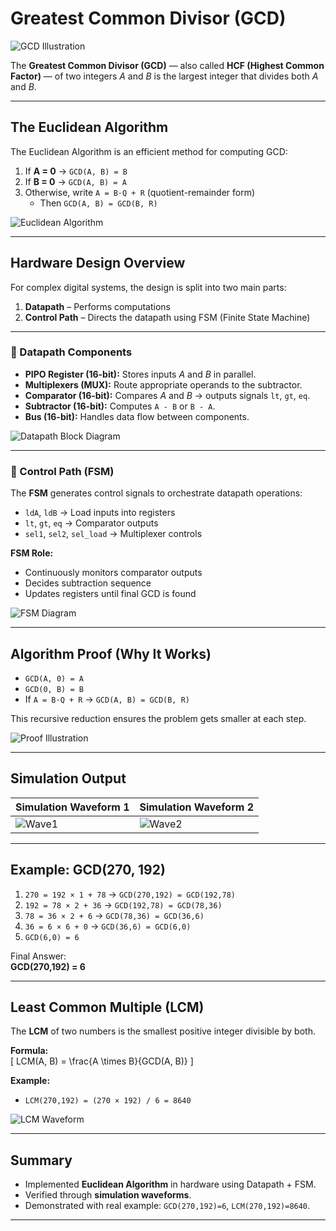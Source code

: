 #  Greatest Common Divisor (GCD)

![GCD Illustration](https://github.com/user-attachments/assets/9edd5ec5-dbda-4a27-8e8d-c64976cb906a)

The **Greatest Common Divisor (GCD)** — also called **HCF (Highest Common Factor)** — of two integers *A* and *B* is the largest integer that divides both *A* and *B*.

---

##  The Euclidean Algorithm

The Euclidean Algorithm is an efficient method for computing GCD:

1. If **A = 0** → `GCD(A, B) = B`  
2. If **B = 0** → `GCD(A, B) = A`  
3. Otherwise, write `A = B⋅Q + R` (quotient-remainder form)  
   - Then `GCD(A, B) = GCD(B, R)`

![Euclidean Algorithm](https://github.com/user-attachments/assets/624679bd-b320-410c-a97c-4c913f1a6e20)

---

##  Hardware Design Overview

For complex digital systems, the design is split into two main parts:

1. **Datapath** – Performs computations  
2. **Control Path** – Directs the datapath using FSM (Finite State Machine)

---

### 🔹 Datapath Components

- **PIPO Register (16-bit):** Stores inputs *A* and *B* in parallel.  
- **Multiplexers (MUX):** Route appropriate operands to the subtractor.  
- **Comparator (16-bit):** Compares *A* and *B* → outputs signals `lt`, `gt`, `eq`.  
- **Subtractor (16-bit):** Computes `A - B` or `B - A`.  
- **Bus (16-bit):** Handles data flow between components.  

![Datapath Block Diagram](https://github.com/user-attachments/assets/8b646ed2-6557-45d1-ba76-72712ac8d6de)

---

### 🔹 Control Path (FSM)

The **FSM** generates control signals to orchestrate datapath operations:

- `ldA`, `ldB` → Load inputs into registers  
- `lt`, `gt`, `eq` → Comparator outputs  
- `sel1`, `sel2`, `sel_load` → Multiplexer controls  

**FSM Role:**  
- Continuously monitors comparator outputs  
- Decides subtraction sequence  
- Updates registers until final GCD is found  

![FSM Diagram](https://github.com/user-attachments/assets/6443fe65-8161-4c44-80c4-5d0c76a327a3)

---

##  Algorithm Proof (Why It Works)

- `GCD(A, 0) = A`  
- `GCD(0, B) = B`  
- If `A = B⋅Q + R` → `GCD(A, B) = GCD(B, R)`

This recursive reduction ensures the problem gets smaller at each step.

![Proof Illustration](https://github.com/user-attachments/assets/9f205de7-5f7a-47a7-8152-39367257a92c)

---

##  Simulation Output

| Simulation Waveform 1 | Simulation Waveform 2 |
|-----------------------|-----------------------|
| ![Wave1](https://github.com/user-attachments/assets/c963d054-590e-4a4c-89fe-f0487b849f5d) | ![Wave2](https://github.com/user-attachments/assets/60f42d66-a877-4709-82a7-961ed3bc977f) |

---

##  Example: GCD(270, 192)

1. `270 = 192 × 1 + 78` → `GCD(270,192) = GCD(192,78)`  
2. `192 = 78 × 2 + 36` → `GCD(192,78) = GCD(78,36)`  
3. `78 = 36 × 2 + 6` → `GCD(78,36) = GCD(36,6)`  
4. `36 = 6 × 6 + 0` → `GCD(36,6) = GCD(6,0)`  
5. `GCD(6,0) = 6`  

 Final Answer:  
**GCD(270,192) = 6**

---

##  Least Common Multiple (LCM)

The **LCM** of two numbers is the smallest positive integer divisible by both.

**Formula:**  
\[
LCM(A, B) = \frac{A \times B}{GCD(A, B)}
\]

**Example:**  
- `LCM(270,192) = (270 × 192) / 6 = 8640`

![LCM Waveform](https://github.com/user-attachments/assets/446b4ad5-473f-495e-ae71-e2b013713dd1)

---

##  Summary

- Implemented **Euclidean Algorithm** in hardware using Datapath + FSM.  
- Verified through **simulation waveforms**.  
- Demonstrated with real example: `GCD(270,192)=6`, `LCM(270,192)=8640`.  

---
